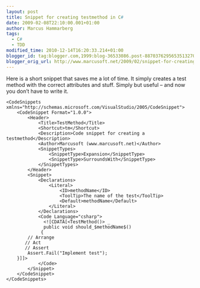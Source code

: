```yaml
---
layout: post
title: Snippet for creating testmethod in C#
date: 2009-02-08T22:10:00.001+01:00
author: Marcus Hammarberg
tags:
  - C#
  - TDD
modified_time: 2010-12-14T16:20:33.214+01:00
blogger_id: tag:blogger.com,1999:blog-36533086.post-8870376295653513270
blogger_orig_url: http://www.marcusoft.net/2009/02/snippet-for-creating-testmethod-in-c.html
---
```



Here is a short snippet that saves me a lot of time. It simply creates a
test method with the correct attributes and stuff. Simply but useful –
and now you don’t have to write it.
   <?xml version="1.0" encoding="utf-8" ?>
    <CodeSnippets  xmlns="http://schemas.microsoft.com/VisualStudio/2005/CodeSnippet">
        <CodeSnippet Format="1.0.0">
            <Header>
                <Title>TestMethod</Title>
                <Shortcut>tm</Shortcut>
                <Description>Code snippet for creating a testmethod</Description>
                <Author>Marcusoft (www.marcusoft.net)</Author>
                <SnippetTypes>
                    <SnippetType>Expansion</SnippetType>
                    <SnippetType>SurroundsWith</SnippetType>
                </SnippetTypes>
            </Header>
            <Snippet>
                <Declarations>
                    <Literal>
                        <ID>methodName</ID>
                        <ToolTip>The name of the test</ToolTip>
                        <Default>methodName</Default>
                    </Literal>
                </Declarations>
                <Code Language="csharp">
                  <![CDATA[<TestMethod()> _
                  public void should_$methodName$()
                 {
            // Arrange
           // Act
           // Assert
            Assert.Fail("Implement test");
        }]]>
                </Code>
            </Snippet>
        </CodeSnippet>
    </CodeSnippets>
